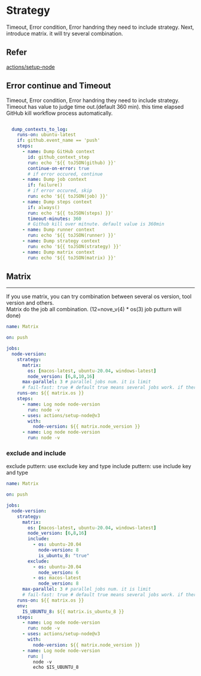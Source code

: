 # Strategy

Timeout, Error condition, Error handring they need to include strategy.
Next, introduce matrix. it will try several combination.

## Refer

[actions/setup-node](https://github.com/actions/setup-node)

## Error continue and Timeout

Timeout, Error condition, Error handring they need to include strategy.
Timeout has value to judge time out.(default 360 min). this time elapsed GitHub kill workflow process automatically.

``` yaml

  dump_contexts_to_log:
    runs-on: ubuntu-latest
    if: github.event_name == 'push'
    steps:
      - name: Dump GitHub context
        id: github_context_step
        run: echo '${{ toJSON(github) }}'
        continue-on-error: true
        # if error occured, continue 
      - name: Dump job context
        if: failure()
        # if error occured, skip
        run: echo '${{ toJSON(job) }}'
      - name: Dump steps context
        if: always()
        run: echo '${{ toJSON(steps) }}'
        timeout-minutes: 360
        # Github kill over mitnute. default value is 360min
      - name: Dump runner context
        run: echo '${{ toJSON(runner) }}'
      - name: Dump strategy context
        run: echo '${{ toJSON(strategy) }}'
      - name: Dump matrix context
        run: echo '${{ toJSON(matrix) }}'
```

## Matrix

---
If you use matrix, you can try combination between several os version, tool version and others.  
Matrix do the job all combination. (12=nove_v(4) * os(3) job putturn will done)

```yaml
name: Matrix

on: push

jobs:
  node-version:
    strategy:
      matrix:
        os: [macos-latest, ubuntu-20.04, windows-latest]
        node_version: [6,8,10,16]
      max-parallel: 3 # parallel jobs num. it is limit
      # fail-fast: true # default true means several jobs work. if there is an error in matrix, wf will stop.
    runs-on: ${{ matrix.os }}
    steps:
      - name: Log node node-version
        run: node -v
      - uses: actions/setup-node@v3
        with:
          node-version: ${{ matrix.node_version }}
      - name: Log node node-version
        run: node -v
```

### exclude and include

exclude puttern: use exclude key and type
include puttern: use include key and type

``` yaml
name: Matrix

on: push

jobs:
  node-version:
    strategy:
      matrix:
        os: [macos-latest, ubuntu-20.04, windows-latest]
        node_version: [6,8,16]
        include:
          - os: ubuntu-20.04
            node-version: 8
            is_ubuntu_8: "true"
        exclude:
          - os: ubuntu-20.04
            node_version: 6
          - os: macos-latest
            node_version: 8
      max-parallel: 3 # parallel jobs num. it is limit
      # fail-fast: true # default true means several jobs work. if there is an error in matrix, wf will stop.
    runs-on: ${{ matrix.os }}
    env:
      IS_UBUNTU_8: ${{ matrix.is_ubuntu_8 }}
    steps:
      - name: Log node node-version
        run: node -v
      - uses: actions/setup-node@v3
        with:
          node-version: ${{ matrix.node_version }}
      - name: Log node node-version
        run: |
          node -v
          echo $IS_UBUNTU_8
```
